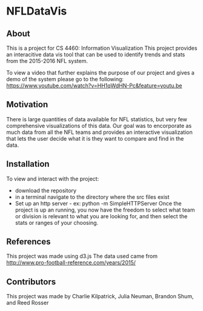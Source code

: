 # NFLDataVis


## About

This is a project for CS 4460: Information Visualization
This project provides an interacitive data vis tool that can be used to identify trends and stats from the 2015-2016 NFL system.

To view a video that further explains the purpose of our project and gives a demo of the system please go to the following: https://www.youtube.com/watch?v=HH1qWdHN-Pc&feature=youtu.be


## Motivation
There is large quantities of data available for NFL statistics, but very few comprehensive visualizations of this data. Our goal was to encorporate as much data from all the NFL teams and provides an interactive visualization that lets the user decide what it is they want to compare and find in the data.

## Installation
To view and interact with the project:
 - download the repository
 - in a terminal navigate to the directory where the src files exist
 - Set up an http server - ex: python -m SimpleHTTPServer
Once the project is up an running, you now have the freedom to select what team or division is relevant to what you are looking for, and then select the stats or ranges of your choosing.

## References

This project was made using d3.js
The data used came from http://www.pro-football-reference.com/years/2015/


## Contributors
This project was made by Charlie Kilpatrick, Julia Neuman, Brandon Shum, and Reed Rosser
